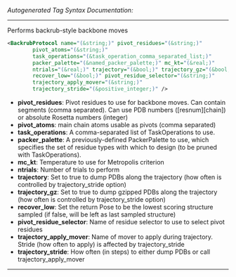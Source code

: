 <!-- THIS IS AN AUTOGENERATED FILE: Don't edit it directly, instead change the schema definition in the code itself. -->

_Autogenerated Tag Syntax Documentation:_

---
Performs backrub-style backbone moves

```xml
<BackrubProtocol name="(&string;)" pivot_residues="(&string;)"
        pivot_atoms="(&string;)"
        task_operations="(&task_operation_comma_separated_list;)"
        packer_palette="(&named_packer_palette;)" mc_kt="(&real;)"
        ntrials="(&real;)" trajectory="(&bool;)" trajectory_gz="(&bool;)"
        recover_low="(&bool;)" pivot_residue_selector="(&string;)"
        trajectory_apply_mover="(&string;)"
        trajectory_stride="(&positive_integer;)" />
```

-   **pivot_residues**: Pivot residues to use for backbone moves. Can contain segments (comma separated). Can use PDB numbers ([resnum][chain]) or absolute Rosetta numbers (integer)
-   **pivot_atoms**: main chain atoms usable as pivots (comma separated)
-   **task_operations**: A comma-separated list of TaskOperations to use.
-   **packer_palette**: A previously-defined PackerPalette to use, which specifies the set of residue types with which to design (to be pruned with TaskOperations).
-   **mc_kt**: Temperature to use for Metropolis criterion
-   **ntrials**: Number of trials to perform
-   **trajectory**: Set to true to dump PDBs along the trajectory (how often is controlled by trajectory_stride option)
-   **trajectory_gz**: Set to true to dump gzipped PDBs along the trajectory (how often is controlled by trajectory_stride option)
-   **recover_low**: Set the return Pose to be the lowest scoring structure sampled (if false, will be left as last sampled structure)
-   **pivot_residue_selector**: Name of residue selector to use to select pivot residues
-   **trajectory_apply_mover**: Name of mover to apply during trajectory. Stride (how often to apply) is affected by trajectory_stride
-   **trajectory_stride**: How often (in steps) to either dump PDBs or call trajectory_apply_mover

---

